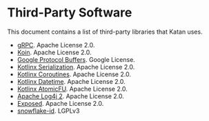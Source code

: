 # Third-Party Software
This document contains a list of third-party libraries that Katan uses.

* [gRPC](https://grpc.io). Apache License 2.0.
* [Koin](https://github.com/InsertKoinIO/koin). Apache License 2.0.
* [Google Protocol Buffers](https://github.com/protocolbuffers/protobuf). Google License.
* [Kotlinx Serialization](https://github.com/Kotlin/kotlinx.serialization). Apache License 2.0.
* [Kotlinx Coroutines](https://github.com/Kotlin/kotlinx.coroutines). Apache License 2.0.
* [Kotlinx Datetime](https://github.com/Kotlin/kotlinx-datetime). Apache License 2.0.
* [Kotlinx AtomicFU](https://github.com/Kotlin/kotlinx-atomicfu). Apache License 2.0.
* [Apache Log4j 2](https://logging.apache.org/log4j/2.x/). Apache License 2.0.
* [Exposed](https://github.com/JetBrains/Exposed/). Apache License 2.0.
* [snowflake-id](https://github.com/phxql/snowflake-id). LGPLv3